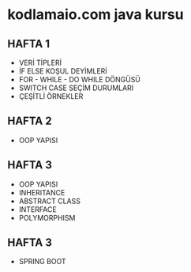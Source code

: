 # kodlamaio.com java kursu  

## HAFTA 1
- VERİ TİPLERİ 
- İF ELSE KOŞUL DEYİMLERİ 
- FOR  - WHILE - DO WHILE DÖNGÜSÜ 
- SWITCH CASE SEÇİM DURUMLARI 
- ÇEŞİTLİ ÖRNEKLER 


## HAFTA 2 

- OOP YAPISI 

## HAFTA 3

- OOP YAPISI 
- INHERITANCE
- ABSTRACT CLASS
- INTERFACE 
- POLYMORPHISM

## HAFTA 3

- SPRING BOOT 
